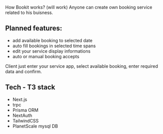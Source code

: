 How Bookit works? (will work)
Anyone can create own booking service related to his buisness.

## Planned features:

- add available booking to selected date
- auto fill bookings in selected time spans
- edit your service display informations
- auto or manual booking accepts

Client just enter your service app, select available booking, enter required data and confirm.

## Tech - T3 stack

- Next.js
- trpc
- Prisma ORM
- NextAuth
- TailwindCSS
- PlanetScale mysql DB
